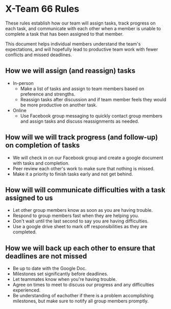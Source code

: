 # X-Team 66 Rules

These rules establish how our team will assign tasks,
track progress on each task, and communicate with each other 
when a member is unable to complete a task that has been assigned to that member.

This document helps individual members understand the team's expectations,
and will hopefully lead to productive team work with fewer conflicts
and missed deadlines.

## How we will assign (and reassign) tasks
* In-person
  * Make a list of tasks and assign to team members based on preference and strengths. 
  * Reassign tasks after discussion and if team member feels they would be more productive on another task.
* Online
  * Use Facebook group messaging to quickly contact group members and assign tasks and discuss reassignments as needed.

## How will we will track progress (and follow-up) on completion of tasks
* We will check in on our Facebook group and create a google document with tasks and completion.
* Peer review each other's work to make sure that nothing is missed.
* Make it a priority to finish tasks early and not get behind.

## How will will communicate difficulties with a task assigned to us
* Let other group members know as soon as you are having trouble.
* Respond to group members fast when they are helping you.
* Don't wait until the last second to say you are having difficulties.
* Use a google drive sheet to mark off responsibilities as they are completed.

## How we will back up each other to ensure that deadlines are not missed
* Be up to date with the Google Doc.
* Milestones set significantly before deadlines. 
* Let teammates know when you're having trouble. 
* Agree on times to meet to discuss our progress and any difficulties experienced.
* Be understanding of eachother if there is a problem accomplishing milestones, but make sure to notify all group members promptly.



